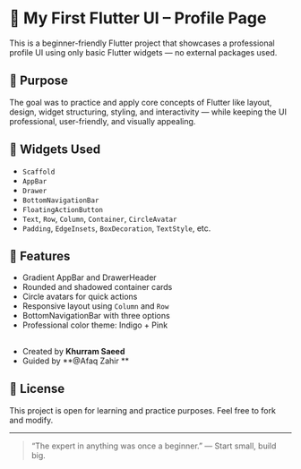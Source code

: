 # 📱 My First Flutter UI – Profile Page

This is a beginner-friendly Flutter project that showcases a professional profile UI using only basic Flutter widgets — no external packages used.

## 🎯 Purpose

The goal was to practice and apply core concepts of Flutter like layout, design, widget structuring, styling, and interactivity — while keeping the UI professional, user-friendly, and visually appealing.

## 🧱 Widgets Used

- `Scaffold`
- `AppBar`
- `Drawer`
- `BottomNavigationBar`
- `FloatingActionButton`
- `Text`, `Row`, `Column`, `Container`, `CircleAvatar`
- `Padding`, `EdgeInsets`, `BoxDecoration`, `TextStyle`, etc.

## 🎨 Features

- Gradient AppBar and DrawerHeader
- Rounded and shadowed container cards
- Circle avatars for quick actions
- Responsive layout using `Column` and `Row`
- BottomNavigationBar with three options
- Professional color theme: Indigo + Pink



##

- Created by **Khurram Saeed**
- Guided by **@Afaq Zahir **


## 📌 License

This project is open for learning and practice purposes. Feel free to fork and modify.

---

> “The expert in anything was once a beginner.” — Start small, build big.

